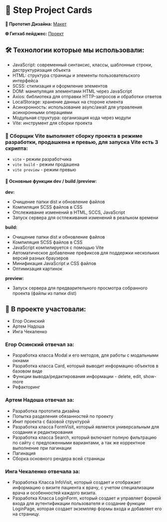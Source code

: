 # 🚀 Step Project Cards

**🎨 Прототип Дизайна:** [Макет](https://www.figma.com/file/bbqcxW6wiTwPXDPHjyfUwZ/Untitled?node-id=0-1)

**🌐 Гитхаб пейджес:** [Проект](https://skyfull5.github.io/project-step-cards/)

## 🛠 Технологии которые мы использовали:
- JavaScript: современный синтаксис, классы, шаблонные строки, деструктуризация объекта
- HTML: структура страницы и элементы пользовательского интерфейса
- SCSS: стилизация и оформление элементов
- DOM: манипуляция элементами HTML через JavaScript
- Axios: библиотека для отправки HTTP-запросов и обработки ответов
- LocalStorage: хранение данных на стороне клиента
- Асинхронность: использование async/await для управления асинхронными операциями
- Модульная структура: организация кода через модули
- Vite: инструмент для сборки проекта

### 🧰 Сборщик Vite выполняет сборку проекта в режиме разработки, продашкена и превью, для запуска Vite есть 3 скрипта:
- `vite` - режим разработчика
- `vite build` - режим продашена
- `vite preview` - режим превью

#### 🎯 Основные функции dev / build /preview:
**dev:**
- Очищение папки dist и обновление файлов
- Компиляция SCSS файлов в CSS
- Отслеживание изменений в HTML, SCCS, JavaScript
- Запуск сервера для остлеживания изменений в реальном времени

**build:**
- Очищение папки dist и обновление файлов
- Компиляция SCSS файлов в CSS
- JavaScript компилируется с помощью Vite
- Автоматическое добавление префиксов для поддержки нескольких версий разных браузеров
- Минификация JavaScript и CSS файлов
- Оптимизация картинок

**preview:**
- Запуск сервера для предварительного просмотра собранного проекта (файлы из папки dist)


## 👥 В проекте участовали:
- Егор Осинский
- Артем Надоша
- Инга Чекаленко

### Егор Осинский отвечал за:
- Разработка класса Modal и его методов, для работы с модальными окнами
- Разработка класса Card, который выводит информацию объектов в базовом виде
- Функции вывода/редактирования информации - delete, edit, show-more
- Рефакторинг

### Артем Надоша отвечал за:
- Разработка прототипа дизайна
- Попытка разделения обязанностей по проекту
- Инит проекта с базовой структурой
- Разработка класса FormVisit, который является универсальным для создания и редактирования
- Разработка класса Search, который включает полную фильтрацию по сайту с предложенными вариантами, а так же корректное выполнение при пагинации
- Пагинация
- Сборка основного рендера всей страницы

### Инга Чекаленко отвечала за: 
- Разработка Класса InfoVisit, который создает и отображает информацию о визите пациента к врачу, с учетом специализации врача и особенностей каждого визита.
- Разработка Класса LoginForm, который создает и управляет формой входа для аутентификации пользователя и создание функции LoginPage, которая создает экземпляр формы входа и добавляет его на страницу.
 